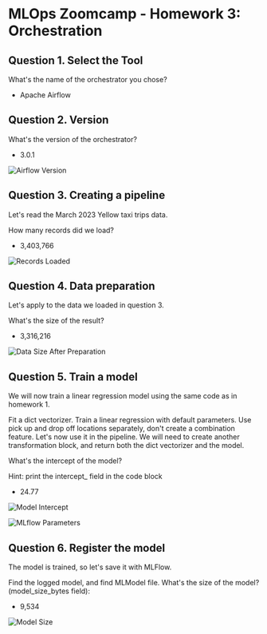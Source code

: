 # MLOps Zoomcamp - Homework 3: Orchestration

## Question 1. Select the Tool

What's the name of the orchestrator you chose?

* Apache Airflow

## Question 2. Version

What's the version of the orchestrator?

* 3.0.1

![Airflow Version](../image_airflow_version.png)

## Question 3. Creating a pipeline

Let's read the March 2023 Yellow taxi trips data.

How many records did we load?

* 3,403,766

![Records Loaded](../image1.png)

## Question 4. Data preparation


Let's apply to the data we loaded in question 3.

What's the size of the result?

* 3,316,216

![Data Size After Preparation](../image2.png)

## Question 5. Train a model

We will now train a linear regression model using the same code as in homework 1.

Fit a dict vectorizer.
Train a linear regression with default parameters.
Use pick up and drop off locations separately, don't create a combination feature.
Let's now use it in the pipeline. We will need to create another transformation block, and return both the dict vectorizer and the model.

What's the intercept of the model?

Hint: print the intercept_ field in the code block

* 24.77

![Model Intercept](../image3.png)

![MLflow Parameters](../mlflow_parameters.png)

## Question 6. Register the model

The model is trained, so let's save it with MLFlow.

Find the logged model, and find MLModel file. What's the size of the model? (model_size_bytes field):

* 9,534

![Model Size](../model_size.png)
